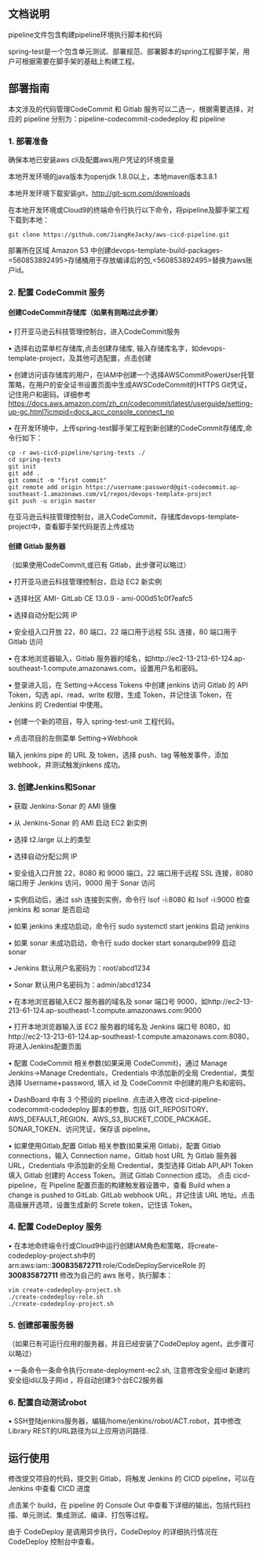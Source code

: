 ## 文档说明

pipeline文件包含构建pipeline环境执行脚本和代码

spring-test是一个包含单元测试、部署规范、部署脚本的spring工程脚手架，用户可根据需要在脚手架的基础上构建工程。

## 部署指南

本文涉及的代码管理CodeCommit 和 Gitlab 服务可以二选一，根据需要选择，对应的 pipeline 分别为：pipeline-codecommit-codedeploy 和 pipeline

### 1. 部署准备

确保本地已安装aws cli及配置aws用户凭证的环境变量

本地开发环境的java版本为openjdk 1.8.0以上，本地maven版本3.8.1

本地开发环境下载安装git，http://git-scm.com/downloads

在本地开发环境或Cloud9的终端命令行执行以下命令，将pipeline及脚手架工程下载到本地： 
    
    git clone https://github.com/JiangKeJacky/aws-cicd-pipeline.git

部署所在区域 Amazon S3 中创建devops-template-build-packages-<560853892495>存储桶用于存放编译后的包,<560853892495>替换为aws账户id。


### 2. 配置 CodeCommit 服务

#### 创建CodeCommit存储库（如果有则略过此步骤）

• 打开亚马逊云科技管理控制台，进入CodeCommit服务

• 选择右边菜单栏存储库,点击创建存储库, 输入存储库名字，如devops-template-project，及其他可选配置，点击创建

• 创建访问该存储库的用户，在IAM中创建一个选择AWSCommitPowerUser托管策略，在用户的安全证书设置页面中生成AWSCodeCommit的HTTPS Git凭证，记住用户和密码。详细参考 https://docs.aws.amazon.com/zh_cn/codecommit/latest/userguide/setting-up-gc.html?icmpid=docs_acc_console_connect_np

• 在开发环境中，上传spring-test脚手架工程到新创建的CodeCommit存储库,命令行如下：

    cp -r aws-cicd-pipeline/spring-tests ./
    cd spring-tests
    git init
    git add .
    git commit -m "first commit"
    git remote add origin https://username:password@git-codecommit.ap-southeast-1.amazonaws.com/v1/repos/devops-template-project
    git push -u origin master

在亚马逊云科技管理控制台，进入CodeCommit，存储库devops-template-project中，查看脚手架代码是否上传成功

#### 创建 Gitlab 服务器

（如果使用CodeCommit,或已有 Gitlab，此步骤可以略过）

• 打开亚马逊云科技管理控制台，启动 EC2 新实例

• 选择社区 AMI- GitLab CE 13.0.9 - ami-000d51c0f7eafc5

• 选择自动分配公网 IP

• 安全组入口开放 22，80 端口，22 端口用于远程 SSL 连接，80 端口用于 Gitlab 访问

• 在本地浏览器输入，Gitlab 服务器的域名，如http://ec2-13-213-61-124.ap-southeast-1.compute.amazonaws.com，设置用户名和密码。

• 登录进入后，在 Setting->Access Tokens 中创建 jenkins 访问 Gitlab 的 API Token，勾选 api、read、write 权限，生成 Token，并记住该 Token，在 Jenkins 的 Credential 中使用。

• 创建一个新的项目，导入 spring-test-unit 工程代码。

• 点击项目的左侧菜单 Setting->Webhook

输入 jenkins pipe 的 URL 及 token，选择 push、tag 等触发事件，添加 webhook，并测试触发jinkens 成功。

### 3. 创建Jenkins和Sonar

• 获取 Jenkins-Sonar 的 AMI 镜像

• 从 Jenkins-Sonar 的 AMI 启动 EC2 新实例

• 选择 t2.large 以上的类型

• 选择自动分配公网 IP

• 安全组入口开放 22，8080 和 9000 端口，22 端口用于远程 SSL 连接，8080 端口用于 Jenkins 访问，9000 用于 Sonar 访问

• 实例启动后，通过 ssh 连接到实例，命令行 lsof -i:8080 和 lsof -i:9000 检查 jenkins 和 sonar 是否启动

• 如果 jenkins 未成功启动，命令行 sudo systemctl start jenkins 启动 jenkins

• 如果 sonar 未成功启动，命令行 sudo docker start sonarqube999 启动 sonar

• Jenkins 默认用户名密码为：root/abcd1234

• Sonar 默认用户名密码为：admin/abcd1234

• 在本地浏览器输入EC2 服务器的域名及 sonar 端口号 9000，如http://ec2-13-213-61-124.ap-southeast-1.compute.amazonaws.com:9000

• 打开本地浏览器输入该 EC2 服务器的域名及 Jenkins 端口号 8080，如http://ec2-13-213-61-124.ap-southeast-1.compute.amazonaws.com:8080，将进入Jenkins配置页面

• 配置 CodeCommit 相关参数(如果采用 CodeCommit)，通过 Manage Jenkins->Manage Credentials，Credentials 中添加新的全局 Credential，类型选择 Username+password, 填入 id 及 CodeCommit 中创建的用户名和密码。

• DashBoard 中有 3 个预设的 pipeline. 点击进入修改 cicd-pipeline-codecommit-codedeploy 脚本的参数，包括 GIT_REPOSITORY、AWS_DEFAULT_REGION、AWS_S3_BUCKET_CODE_PACKAGE、SONAR_TOKEN、访问凭证，保存该 pipeline。

• 如果使用Gitlab,配置 Gitlab 相关参数(如果采用 Gitlab)，配置 Gitlab connections，输入 Connection name，Gitlab host URL 为 Gitlab 服务器 URL，Credentials 中添加新的全局 Credential，类型选择 Gitlab API,API Token 填入 Gitlab 创建的 Access Token。测试 Gitlab Connection 成功。 
点击 cicd-pipeline，在 Pipeline 配置页面的构建触发器设置中，查看 Build when a change is pushed to GitLab. GitLab webhook URL，并记住该 URL 地址。点击高级展开选项，设置生成新的 Screte token，记住该 Token。

### 4. 配置 CodeDeploy 服务

• 在本地命终端令行或Cloud9中运行创建IAM角色和策略，将create-codedeploy-project.sh中的arn:aws:iam::**300835872711**:role/CodeDeployServiceRole 的 **300835872711** 修改为自己的 aws 账号，执行脚本： 

    vim create-codedeploy-project.sh
    ./create-codedeploy-role.sh
    ./create-codedeploy-project.sh

### 5. 创建部署服务器

（如果已有可运行应用的服务器，并且已经安装了CodeDeploy agent，此步骤可以略过）

•	一条命令一条命令执行create-deployment-ec2.sh, 注意修改安全组id **<security-groups>** 新建的安全组id以及子网id **<subnet-id>**，将自动创建3个台EC2服务器


### 6. 配置自动测试robot

•	SSH登陆jenkins服务器，编辑/home/jenkins/robot/ACT.robot，其中修改Library REST的URL路径为以上应用访问路径.

## 运行使用

修改提交项目的代码，提交到 Gitlab，将触发 Jenkins 的 CICD pipeline，可以在 Jenkins 中查看 CICD 进度

点击某个 build，在 pipeline 的 Console Out 中查看下详细的输出，包括代码扫描、单元测试、集成测试、编译、打包等过程。

由于 CodeDeploy 是调用异步执行，CodeDeploy 的详细执行情况在 CodeDeploy 控制台中查看。
